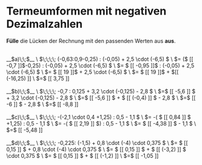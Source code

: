 <!--
version:  0.0.1
language: de


@style
main > *:not(:last-child) {
  margin-bottom: 3rem;
}

input {
    text-align: center;
}

.flex-container {
    display: flex;
    flex-wrap: wrap;
    align-items: stretch;
    gap: 20px;
}

.flex-child {
    flex: 1;
    min-width: 350px;
    margin-right: 20px;
}

@media (max-width: 400px) {
    .flex-child {
        flex: 100%;
        margin-right: 0;
    }
}
@end

formula: \carry   \textcolor{red}{\scriptsize #1}
formula: \digit   \rlap{\carry{#1}}\phantom{#2}#2
formula: \permil  \text{‰}

import: https://raw.githubusercontent.com/LiaTemplates/Tikz-Jax/main/README.md

script: https://cdn.jsdelivr.net/gh/LiaTemplates/Tikz-Jax@main/dist/index.js


tags: Terme, Dezimalzahlen, Negative Zahlen, Vorrangsregeln, mittel, normal, Angeben

comment: Verrechne Schrittweise den Term. Lerne wie Termumformungen mit Dezimalzahlen niedergeschrieben werden. Achte auf die Vorzeichen.

author: Martin Lommatzsch

-->




# Termeumformen mit negativen Dezimalzahlen

**Fülle** die Lücken der Rechnung mit den passenden Werten aus **aus**.

<section class="flex-container">

<div class="flex-child">
<br>
__$a)\;\;$__ \
$\;\;\;\; (-0,63:0,9-0,25) : (-0,05) + 2,5 \cdot (-6,5)   $ \
$= ($ [[  -0,7   ]]$-0,25) : (-0,05) + 2,5 \cdot (-6,5)   $ \
$= $ [[  -0,95  ]]$ : (-0,05) + 2,5 \cdot (-6,5)   $ \
$= $ [[  19     ]]$  + 2,5 \cdot (-6,5)   $ \
$= $ [[  19     ]]$  + $[[ (-16,25) ]] \
$=$ [[ 3,75    ]] 
<br>
</div> 
<div class="flex-child">
<br>
__$b)\;\;$__ \
$\;\;\;\; -0,7 : 0,125 + 3,2 \cdot (-0,125) - 2,8 $ \
$=$ [[   -5,6  ]] $ + 3,2 \cdot (-0,125) - 2,8 $ \
$=$ [[   -5,6  ]] $ + $ [[ (-0,4)  ]] $ - 2,8 $ \
$=$ [[   -6    ]] $ - 2,8 $ \
$=$ [[  -8,8   ]] 
<br>
</div> 
<div class="flex-child">
<br>
__$c)\;\;$__ \
$\;\;\;\; -(-2,1 \cdot 0,4 +1,25) : 0,5 - 1,1 $ \
$= -( $ [[  0,84  ]] $ +1,25) : 0,5 - 1,1 $ \
$= -( $ [[  2,19  ]] $) : 0,5 - 1,1 $ \
$= $ [[ -4,38  ]] $ - 1,1 $ \
$=$ [[ -5,48  ]] 
<br>
</div> 
<div class="flex-child">
<br>
__$d)\;\;$__ \
$\;\;\;\; -0,225: (-1,5) + 0,8 \cdot (-4) \cdot 0,375 $ \
$=  $ [[  0,15  ]] $ + 0,8 \cdot (-4) \cdot 0,375 $ \
$=  $ [[  0,15  ]] $ + $ [[ (-3,2) ]] $ \cdot 0,375 $ \
$=  $ [[  0,15  ]] $ + $ [[ (-1,2) ]]  \
$=$   [[ -1,05  ]] 
<br>
</div> 
</section>

<br>
<br>
<br>
<br>

